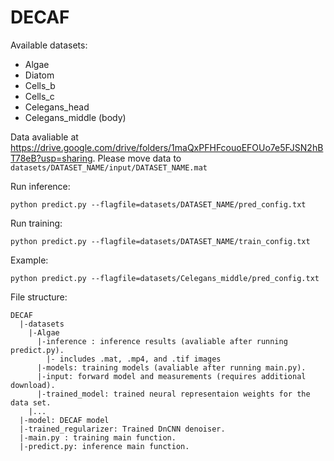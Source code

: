 # DECAF

Available datasets:
- Algae
- Diatom
- Cells_b
- Cells_c
- Celegans_head
- Celegans_middle (body)

Data avaliable at https://drive.google.com/drive/folders/1maQxPFHFcouoEFOUo7e5FJSN2hBT78eB?usp=sharing.
Please move data to ```datasets/DATASET_NAME/input/DATASET_NAME.mat```

Run inference:
```
python predict.py --flagfile=datasets/DATASET_NAME/pred_config.txt
```

Run training:
```
python predict.py --flagfile=datasets/DATASET_NAME/train_config.txt
```

Example:
```
python predict.py --flagfile=datasets/Celegans_middle/pred_config.txt
```

File structure:
```
DECAF
  |-datasets
    |-Algae
	  |-inference : inference results (avaliable after running predict.py).
		|- includes .mat, .mp4, and .tif images
	  |-models: training models (avaliable after running main.py).
	  |-input: forward model and measurements (requires additional download).
	  |-trained_model: trained neural representaion weights for the data set.
    |...
  |-model: DECAF model
  |-trained_regularizer: Trained DnCNN denoiser.
  |-main.py : training main function.
  |-predict.py: inference main function.
```
